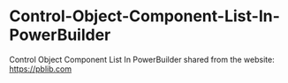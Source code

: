# Control-Object-Component-List-In-PowerBuilder
Control Object Component List In PowerBuilder
shared from the website: https://pblib.com
